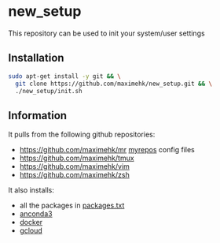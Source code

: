 # new_setup

This repository can be used to init your system/user settings

## Installation

```bash
sudo apt-get install -y git && \
  git clone https://github.com/maximehk/new_setup.git && \
  ./new_setup/init.sh
```

## Information

It pulls from the following github repositories:
  * https://github.com/maximehk/mr [myrepos](https://myrepos.branchable.com/) config files
  * https://github.com/maximehk/tmux
  * https://github.com/maximehk/vim
  * https://github.com/maximehk/zsh

It also installs:
  * all the packages in [packages.txt](https://github.com/maximehk/new_setup/blob/master/packages.txt)
  * [anconda3](https://www.continuum.io/anaconda-overview)
  * [docker](https://www.docker.com/)
  * [gcloud](https://cloud.google.com/sdk/gcloud/)
